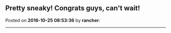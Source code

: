 ## Pretty sneaky!  Congrats guys, can't wait!
Posted on **2016-10-25 08:53:36** by **rancher**:



---

